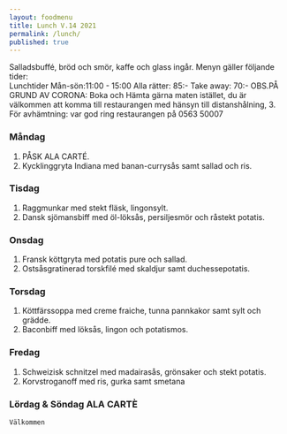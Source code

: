 ```yaml
---
layout: foodmenu
title: Lunch V.14 2021
permalink: /lunch/
published: true
---
```

Salladsbuffé, bröd och smör, kaffe och glass ingår.
Menyn gäller följande tider:  
Lunchtider  Mån-sön:11:00 - 15:00
Alla rätter: 85:- Take away: 70:-
OBS.PÅ GRUND AV CORONA: Boka och Hämta gärna maten istället, du är välkommen att komma till restaurangen med hänsyn till distanshålning, 3. För avhämtning: var god ring restaurangen på 0563 50007
                                

### Måndag
1. PÅSK ALA CARTÉ.
2. Kycklinggryta Indiana med banan-currysås samt sallad och ris.

### Tisdag
1. Raggmunkar med stekt fläsk, lingonsylt.
2. Dansk sjömansbiff med öl-löksås, persiljesmör och råstekt potatis.

### Onsdag
1. Fransk köttgryta med potatis pure och sallad.
2. Ostsåsgratinerad torskfilé med skaldjur samt duchessepotatis.

### Torsdag
1. Köttfärssoppa med creme fraiche, tunna pannkakor samt sylt och grädde. 
2. Baconbiff med löksås, lingon och potatismos.

### Fredag  
1. Schweizisk schnitzel med madairasås, grönsaker och stekt potatis.
2. Korvstroganoff med ris, gurka samt smetana


### Lördag & Söndag ALA CARTÈ

    Välkommen
    
       
    

   
    
   
     
